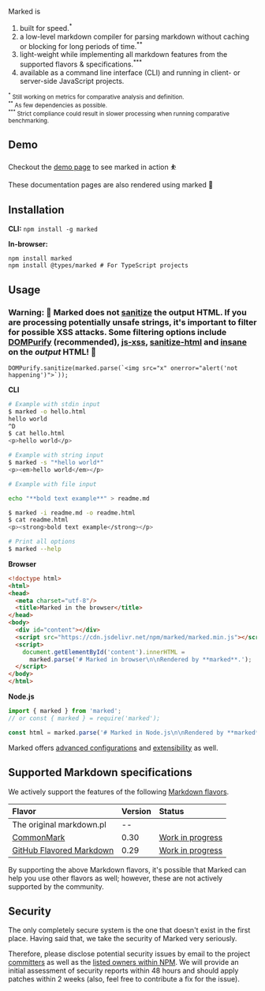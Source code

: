 Marked is

1. built for speed.<sup>*</sup>
2. a low-level markdown compiler for parsing markdown without caching or blocking for long periods of time.<sup>**</sup>
3. light-weight while implementing all markdown features from the supported flavors & specifications.<sup>***</sup>
4. available as a command line interface (CLI) and running in client- or server-side JavaScript projects.

<p><small><sup>*</sup> Still working on metrics for comparative analysis and definition.</small><br>
<small><sup>**</sup> As few dependencies as possible.</small><br>
<small><sup>***</sup> Strict compliance could result in slower processing when running comparative benchmarking.</small></p>


<h2 id="demo">Demo</h2>

Checkout the [demo page](./demo/) to see marked in action ⛹️

These documentation pages are also rendered using marked 💯


<h2 id="installation">Installation</h2>

**CLI:** `npm install -g marked`

**In-browser:**
```
npm install marked
npm install @types/marked # For TypeScript projects
```
<h2 id="usage">Usage</h2>

### Warning: 🚨 Marked does not [sanitize](/using_advanced#options) the output HTML. If you are processing potentially unsafe strings, it's important to filter for possible XSS attacks. Some filtering options include [DOMPurify](https://github.com/cure53/DOMPurify) (recommended), [js-xss](https://github.com/leizongmin/js-xss), [sanitize-html](https://github.com/apostrophecms/sanitize-html) and [insane](https://github.com/bevacqua/insane) on the *output* HTML! 🚨

```
DOMPurify.sanitize(marked.parse(`<img src="x" onerror="alert('not happening')">`));
```

**CLI**

``` bash
# Example with stdin input
$ marked -o hello.html
hello world
^D
$ cat hello.html
<p>hello world</p>
```

``` bash
# Example with string input
$ marked -s "*hello world*"
<p><em>hello world</em></p>
```

```bash
# Example with file input

echo "**bold text example**" > readme.md

$ marked -i readme.md -o readme.html
$ cat readme.html
<p><strong>bold text example</strong></p>
```

```bash
# Print all options
$ marked --help
```

**Browser**

```html
<!doctype html>
<html>
<head>
  <meta charset="utf-8"/>
  <title>Marked in the browser</title>
</head>
<body>
  <div id="content"></div>
  <script src="https://cdn.jsdelivr.net/npm/marked/marked.min.js"></script>
  <script>
    document.getElementById('content').innerHTML =
      marked.parse('# Marked in browser\n\nRendered by **marked**.');
  </script>
</body>
</html>
```

**Node.js**

```js
import { marked } from 'marked';
// or const { marked } = require('marked');

const html = marked.parse('# Marked in Node.js\n\nRendered by **marked**.');
```


Marked offers [advanced configurations](/using_advanced) and [extensibility](/using_pro) as well.

<h2 id="specifications">Supported Markdown specifications</h2>

We actively support the features of the following [Markdown flavors](https://github.com/commonmark/CommonMark/wiki/Markdown-Flavors).

| Flavor                                                     | Version | Status                                                             |
| :--------------------------------------------------------- | :------ | :----------------------------------------------------------------- |
| The original markdown.pl                                   | --      |                                                                    |
| [CommonMark](http://spec.commonmark.org/0.30/)             | 0.30    | [Work in progress](https://github.com/markedjs/marked/issues/1202) |
| [GitHub Flavored Markdown](https://github.github.com/gfm/) | 0.29    | [Work in progress](https://github.com/markedjs/marked/issues/1202) |

By supporting the above Markdown flavors, it's possible that Marked can help you use other flavors as well; however, these are not actively supported by the community.

<h2 id="security">Security</h2>

The only completely secure system is the one that doesn't exist in the first place. Having said that, we take the security of Marked very seriously.

Therefore, please disclose potential security issues by email to the project [committers](/authors) as well as the [listed owners within NPM](https://docs.npmjs.com/cli/owner). We will provide an initial assessment of security reports within 48 hours and should apply patches within 2 weeks (also, feel free to contribute a fix for the issue).
